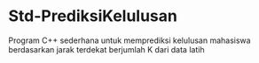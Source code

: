 # Std-PrediksiKelulusan
Program C++ sederhana untuk memprediksi kelulusan mahasiswa berdasarkan jarak terdekat berjumlah K dari data latih
